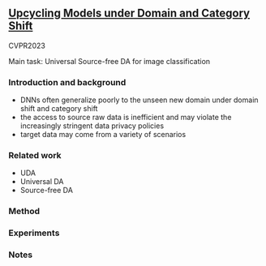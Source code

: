 ## [Upcycling Models under Domain and Category Shift](https://arxiv.org/pdf/2303.07110.pdf)

CVPR2023

Main task: Universal Source-free DA for image classification

### Introduction and background
- DNNs often generalize poorly to the unseen new domain under domain shift and category shift
- the access to source raw data is inefficient and may violate the increasingly stringent data privacy policies
- target data may come from a variety of scenarios

### Related work
- UDA
- Universal DA
- Source-free DA

### Method

### Experiments

### Notes
